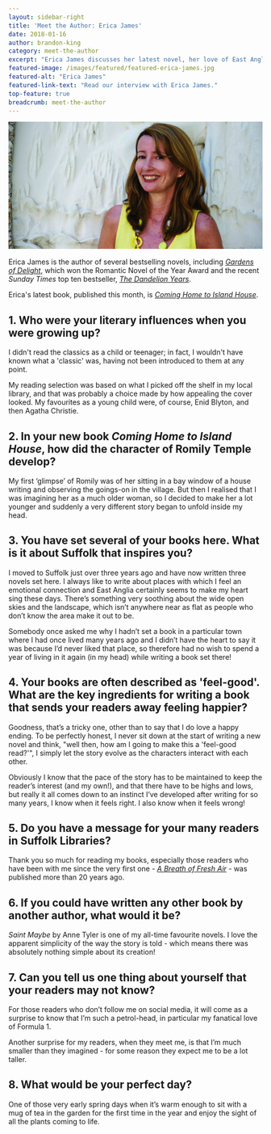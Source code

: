```yaml
---
layout: sidebar-right
title: 'Meet the Author: Erica James'
date: 2018-01-16
author: brandon-king
category: meet-the-author
excerpt: "Erica James discusses her latest novel, her love of East Anglia and creating 'feel-good' books."
featured-image: /images/featured/featured-erica-james.jpg
featured-alt: "Erica James"
featured-link-text: "Read our interview with Erica James."
top-feature: true
breadcrumb: meet-the-author
---
```


![Erica James](/images/featured/featured-erica-james.jpg)

Erica James is the author of several bestselling novels, including [<cite>Gardens of Delight</cite>](https://suffolk.spydus.co.uk/cgi-bin/spydus.exe/ENQ/OPAC/BIBENQ?BRN=1596432), which won the Romantic Novel of the Year Award and the recent <cite>Sunday Times</cite> top ten bestseller, [<cite>The Dandelion Years</cite>](https://suffolk.spydus.co.uk/cgi-bin/spydus.exe/ENQ/OPAC/BIBENQ?BRN=1774687).

Erica's latest book, published this month, is [<cite>Coming Home to Island House</cite>](https://suffolk.spydus.co.uk/cgi-bin/spydus.exe/ENQ/OPAC/BIBENQ?BRN=2308990).

## 1. Who were your literary influences when you were growing up?

I didn't read the classics as a child or teenager; in fact, I wouldn't have known what a 'classic' was, having not been introduced to them at any point.

My reading selection was based on what I picked off the shelf in my local library, and that was probably a choice made by how appealing the cover looked. My favourites as a young child were, of course, Enid Blyton, and then Agatha Christie.

## 2. In your new book <cite>Coming Home to Island House</cite>, how did the character of Romily Temple develop?

My first ‘glimpse’ of Romily was of her sitting in a bay window of a house writing and observing the goings-on in the village. But then I realised that I was imagining her as a much older woman, so I decided to make her a lot younger and suddenly a very different story began to unfold inside my head.

## 3. You have set several of your books here. What is it about Suffolk that inspires you?

I moved to Suffolk just over three years ago and have now written three novels set here. I always like to write about places with which I feel an emotional connection and East Anglia certainly seems to make my heart sing these days. There’s something very soothing about the wide open skies and the landscape, which isn’t anywhere near as flat as people who don’t know the area make it out to be.

Somebody once asked me why I hadn’t set a book in a particular town where I had once lived many years ago and I didn’t have the heart to say it was because I’d never liked that place, so therefore had no wish to spend a year of living in it again (in my head) while writing a book set there!

## 4. Your books are often described as 'feel-good'. What are the key ingredients for writing a book that sends your readers away feeling happier?

Goodness, that’s a tricky one, other than to say that I do love a happy ending. To be perfectly honest, I never sit down at the start of writing a new novel and think, "well then, how am I going to make this a 'feel-good read?'", I simply let the story evolve as the characters interact with each other.

Obviously I know that the pace of the story has to be maintained to keep the reader’s interest (and my own!), and that there have to be highs and lows, but really it all comes down to an instinct I’ve developed after writing for so many years, I know when it feels right. I also know when it feels wrong!

## 5. Do you have a message for your many readers in Suffolk Libraries?

Thank you so much for reading my books, especially those readers who have been with me since the very first one - [<cite>A Breath of Fresh Air</cite>](https://suffolk.spydus.co.uk/cgi-bin/spydus.exe/ENQ/OPAC/BIBENQ?BRN=267144) - was published more than 20 years ago.

## 6. If you could have written any other book by another author, what would it be?

<cite>Saint Maybe</cite> by Anne Tyler is one of my all-time favourite novels. I love the apparent simplicity of the way the story is told - which means there was absolutely nothing simple about its creation!

## 7. Can you tell us one thing about yourself that your readers may not know?

For those readers who don’t follow me on social media, it will come as a surprise to know that I’m such a petrol-head, in particular my fanatical love of Formula 1.

Another surprise for my readers, when they meet me, is that I’m much smaller than they imagined - for some reason they expect me to be a lot taller.

## 8. What would be your perfect day?

One of those very early spring days when it’s warm enough to sit with a mug of tea in the garden for the first time in the year and enjoy the sight of all the plants coming to life.
